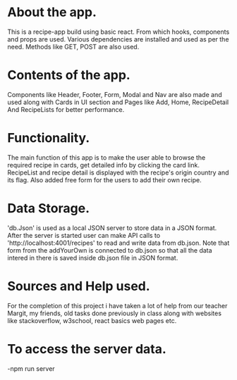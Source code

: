 # About the app.

This is a recipe-app build using basic react. From which hooks, components and props are used. Various dependencies are installed and used as per the need. Methods like GET, POST are also used.

# Contents of the app.

Components like Header, Footer, Form, Modal and Nav are also made and used along with Cards in UI section and Pages like Add, Home, RecipeDetail And RecipeLists for better performance.

# Functionality.

The main function of this app is to make the user able to browse the required recipe in cards, get detailed info by clicking the card link. RecipeList and recipe detail is displayed with the recipe's origin country and its flag. Also added free form for the users to add their own recipe.

# Data Storage.

'db.Json' is used as a local JSON server to store data in a JSON format. After the server is started user can make API calls to 'http://localhost:4001/recipes' to read and write data from db.json. Note that form from the addYourOwn is connected to db.json so that all the data intered in there is saved inside db.json file in JSON format.

# Sources and Help used.

For the completion of this project i have taken a lot of help from our teacher Margit, my friends, old tasks done previously in class along with websites like stackoverflow, w3school, react basics web pages etc.

# To access the server data.

-npm run server
